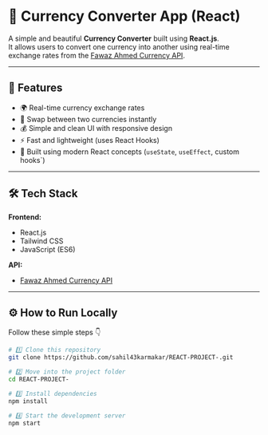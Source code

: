 # 💱 Currency Converter App (React)

A simple and beautiful **Currency Converter** built using **React.js**.  
It allows users to convert one currency into another using real-time exchange rates from the [Fawaz Ahmed Currency API](https://github.com/fawazahmed0/exchange-api).

---

## 🧠 Features

- 🌍 Real-time currency exchange rates  
- 🔁 Swap between two currencies instantly  
- 💰 Simple and clean UI with responsive design  
- ⚡ Fast and lightweight (uses React Hooks)  
- 🧩 Built using modern React concepts (`useState`, `useEffect`, custom hooks`)

---

## 🛠️ Tech Stack

**Frontend:**  
- React.js  
- Tailwind CSS  
- JavaScript (ES6)  

**API:**  
- [Fawaz Ahmed Currency API](https://github.com/fawazahmed0/exchange-api)

---

## ⚙️ How to Run Locally

Follow these simple steps 👇

```bash
# 1️⃣ Clone this repository
git clone https://github.com/sahil43karmakar/REACT-PROJECT-.git

# 2️⃣ Move into the project folder
cd REACT-PROJECT-

# 3️⃣ Install dependencies
npm install

# 4️⃣ Start the development server
npm start
